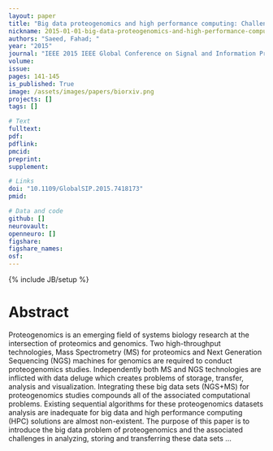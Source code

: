 ```yaml
---
layout: paper
title: "Big data proteogenomics and high performance computing: Challenges and opportunities"
nickname: 2015-01-01-big-data-proteogenomics-and-high-performance-computing--challenges-and-opportunities
authors: "Saeed, Fahad; "
year: "2015"
journal: "IEEE 2015 IEEE Global Conference on Signal and Information Processing (GlobalSIP)"
volume: 
issue:
pages: 141-145
is_published: True
image: /assets/images/papers/biorxiv.png
projects: []
tags: []

# Text
fulltext:
pdf:
pdflink:
pmcid:
preprint: 
supplement:

# Links
doi: "10.1109/GlobalSIP.2015.7418173"
pmid:

# Data and code
github: []
neurovault:
openneuro: []
figshare:
figshare_names:
osf:
---
```

{% include JB/setup %}

# Abstract

Proteogenomics is an emerging field of systems biology research at the intersection of proteomics and genomics. Two high-throughput technologies, Mass Spectrometry (MS) for proteomics and Next Generation Sequencing (NGS) machines for genomics are required to conduct proteogenomics studies. Independently both MS and NGS technologies are inflicted with data deluge which creates problems of storage, transfer, analysis and visualization. Integrating these big data sets (NGS+MS) for proteogenomics studies compounds all of the associated computational problems. Existing sequential algorithms for these proteogenomics datasets analysis are inadequate for big data and high performance computing (HPC) solutions are almost non-existent. The purpose of this paper is to introduce the big data problem of proteogenomics and the associated challenges in analyzing, storing and transferring these data sets …
